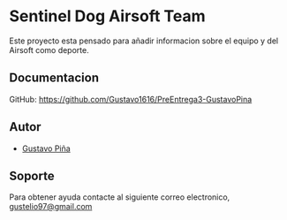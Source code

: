 # Sentinel Dog Airsoft Team

Este proyecto esta pensado para añadir informacion sobre el equipo y del Airsoft como deporte.


## Documentacion
GitHub: https://github.com/Gustavo1616/PreEntrega3-GustavoPina
## Autor

- [Gustavo Piña](https://github.com/Gustavo1616)


## Soporte

Para obtener ayuda contacte al siguiente correo electronico, gustelio97@gmail.com
